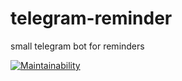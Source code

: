 # telegram-reminder
small telegram bot for reminders

[![Maintainability](https://api.codeclimate.com/v1/badges/22362e85e948508b6127/maintainability)](https://codeclimate.com/github/v-aksenov/telegram-reminder/maintainability)
